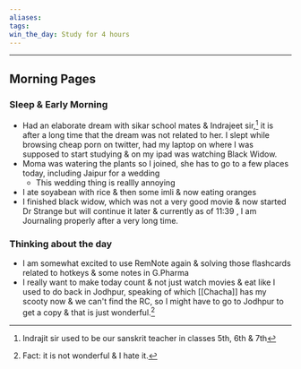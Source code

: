 ```yaml
---
aliases:
tags:
win_the_day: Study for 4 hours
---
```


---
## Morning Pages
### Sleep & Early Morning
- Had an elaborate dream with sikar school mates & Indrajeet sir,[^1] it is after a long time that the dream was not related to her. I slept while browsing cheap porn on twitter, had my laptop on where I was supposed to start studying & on my ipad was watching Black Widow.
- Moma was watering the plants so I joined, she has to go to a few places today, including Jaipur for a wedding
	- This wedding thing is reallly annoying 
- I ate soyabean with rice & then some imli & now eating oranges
- I finished black widow, which was not a very good movie & now started Dr Strange but will continue it later & currently as of 11:39 , I am Journaling properly after a very long time.

### Thinking about the day
- I am somewhat excited to use RemNote again & solving those flashcards related to hotkeys & some notes in G.Pharma
- I really want to make today count & not just watch movies & eat like I used to do back in Jodhpur, speaking of which [[Chacha]] has my scooty now & we can't find the RC, so I might have to go to Jodhpur to get a copy & that is just wonderful.[^2]


[^1]: Indrajit sir used to be our sanskrit teacher in classes 5th, 6th & 7th
[^2]: Fact: it is not wonderful & I hate it.